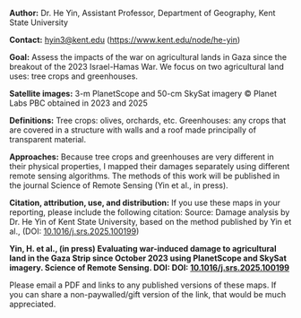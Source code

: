  
**Author:** Dr. He Yin, Assistant Professor, Department of Geography, Kent State University

**Contact:** hyin3@kent.edu (https://www.kent.edu/node/he-yin)

**Goal:** Assess the impacts of the war on agricultural lands in Gaza since the breakout of the 2023 Israel-Hamas War. We focus on two agricultural land uses: tree crops and greenhouses.

**Satellite images:** 3-m PlanetScope and 50-cm SkySat imagery © Planet Labs PBC obtained in 2023 and 2025

**Definitions:** Tree crops: olives, orchards, etc. Greenhouses: any crops that are covered in a structure with walls and a roof made principally of transparent material.

**Approaches:** Because tree crops and greenhouses are very different in their physical properties, I mapped their damages separately using different remote sensing algorithms. The methods of this work will be published in the journal Science of Remote Sensing (Yin et al., in press).

**Citation, attribution, use, and distribution:**
If you use these maps in your reporting, please include the following citation:
Source: Damage analysis by Dr. He Yin of Kent State University, based on the method published by Yin et al., (DOI: [10.1016/j.srs.2025.100199](https://doi.org/10.1016/j.srs.2025.100199))

**Yin, H. et al., (in press) Evaluating war-induced damage to agricultural land in the Gaza Strip since October 2023 using PlanetScope and SkySat imagery. Science of Remote Sensing. DOI: DOI: [10.1016/j.srs.2025.100199](https://doi.org/10.1016/j.srs.2025.100199)**

Please email a PDF and links to any published versions of these maps. If you can share a non-paywalled/gift version of the link, that would be much appreciated.
